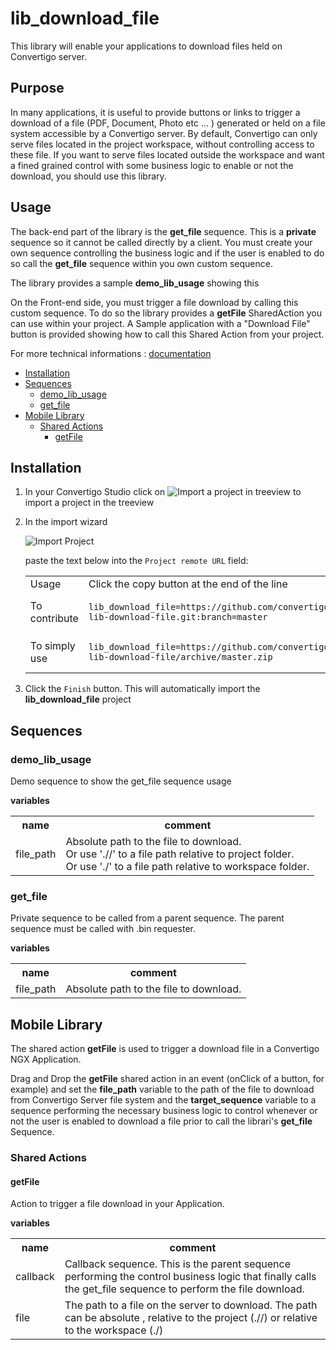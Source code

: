 


# lib_download_file

This library will enable your applications to download files held on Convertigo server.

## Purpose
In many applications, it is useful to provide buttons or links to trigger a download of a file (PDF, Document, Photo etc ... ) generated or held on a file system accessible by a Convertigo server. By default, Convertigo can only serve files located in the project workspace, without controlling access to these file. If you want to serve files located outside the workspace and want a fined grained control with some business logic to enable or not the download, you should use this library.

## Usage
The back-end part of the library is the **get_file** sequence. This is a **private** sequence so it cannot be called directly by a client. You must create your own sequence controlling the business logic and if the user is enabled to do so call the **get_file** sequence within you own custom sequence.

The library provides a sample **demo_lib_usage** showing this

On the Front-end side, you must trigger a file download by calling this custom sequence. To do so the library  provides a **getFile** SharedAction you can use within your project. A Sample application with a "Download File" button is provided showing how to call this Shared Action from your project.




For more technical informations : [documentation](./project.md)

- [Installation](#installation)
- [Sequences](#sequences)
    - [demo_lib_usage](#demo_lib_usage)
    - [get_file](#get_file)
- [Mobile Library](#mobile-library)
    - [Shared Actions](#shared-actions)
        - [getFile](#getfile)


## Installation

1. In your Convertigo Studio click on ![](https://github.com/convertigo/convertigo/blob/develop/eclipse-plugin-studio/icons/studio/project_import.gif?raw=true "Import a project in treeview") to import a project in the treeview
2. In the import wizard

   ![](https://github.com/convertigo/convertigo/blob/develop/eclipse-plugin-studio/tomcat/webapps/convertigo/templates/ftl/project_import_wzd.png?raw=true "Import Project")
   
   paste the text below into the `Project remote URL` field:
   <table>
     <tr><td>Usage</td><td>Click the copy button at the end of the line</td></tr>
     <tr><td>To contribute</td><td>

     ```
     lib_download_file=https://github.com/convertigo/c8oprj-lib-download-file.git:branch=master
     ```
     </td></tr>
     <tr><td>To simply use</td><td>

     ```
     lib_download_file=https://github.com/convertigo/c8oprj-lib-download-file/archive/master.zip
     ```
     </td></tr>
    </table>
3. Click the `Finish` button. This will automatically import the __lib_download_file__ project


## Sequences

### demo_lib_usage

Demo sequence to show the get_file sequence usage

**variables**

<table>
<tr>
<th>name</th><th>comment</th>
</tr>
<tr>
<td>file_path</td><td>Absolute path to the file to download.<br>
Or use './/' to a file path relative to project folder.<br>
Or use './' to a file path relative to workspace folder.</td>
</tr>
</table>

### get_file

Private sequence to be called from a parent sequence. The parent sequence must be called with .bin requester.

**variables**

<table>
<tr>
<th>name</th><th>comment</th>
</tr>
<tr>
<td>file_path</td><td>Absolute path to the file to download.</td>
</tr>
</table>

## Mobile Library

The shared action <b>getFile</b> is used to trigger a download file in a Convertigo NGX Application.

Drag and Drop the <b>getFile</b> shared action in an event (onClick of a button, for example) and set the <b>file_path</b> variable to the path of the file to download from Convertigo Server file system and the <b>target_sequence</b> variable to a sequence performing the necessary business logic to control whenever or not the user is enabled to download a file prior to call the librari's **get_file** Sequence.


### Shared Actions

#### getFile

Action to trigger a file download in your Application.

**variables**

<table>
<tr>
<th>name</th><th>comment</th>
</tr>
<tr>
<td>callback</td><td>Callback sequence. This is the parent sequence performing the control business logic that finally calls the get_file sequence to perform the file download.</td>
</tr>
<tr>
<td>file</td><td>The path to a file on the server to download. The path can be absolute , relative to the project (.//) or relative to the workspace (./) </td>
</tr>
</table>




